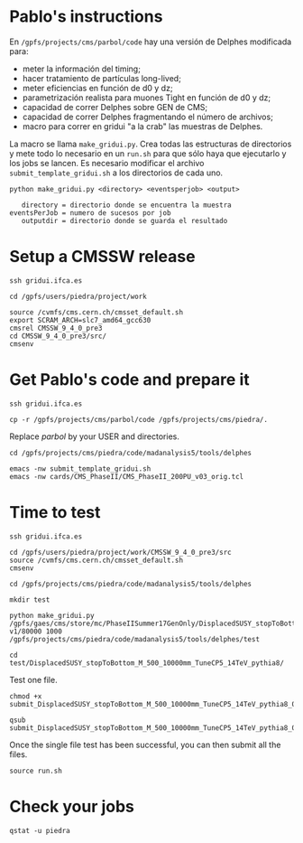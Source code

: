 # Pablo's instructions

En `/gpfs/projects/cms/parbol/code` hay una versión de Delphes modificada para:

   * meter la información del timing;
   * hacer tratamiento de partículas long-lived;
   * meter eficiencias en función de d0 y dz;
   * parametrización realista para muones Tight en función de d0 y dz;
   * capacidad de correr Delphes sobre GEN de CMS;
   * capacidad de correr Delphes fragmentando el número de archivos;
   * macro para correr en gridui "a la crab" las muestras de Delphes.

La macro se llama `make_gridui.py`. Crea todas las estructuras de directorios y mete todo lo necesario en un `run.sh` para que sólo haya que ejecutarlo y los
jobs se lancen. Es necesario modificar el archivo `submit_template_gridui.sh` a los directorios de cada uno.

    python make_gridui.py <directory> <eventsperjob> <output>

       directory = directorio donde se encuentra la muestra
    eventsPerJob = numero de sucesos por job
       outputdir = directorio donde se guarda el resultado


# Setup a CMSSW release

    ssh gridui.ifca.es

    cd /gpfs/users/piedra/project/work

    source /cvmfs/cms.cern.ch/cmsset_default.sh
    export SCRAM_ARCH=slc7_amd64_gcc630
    cmsrel CMSSW_9_4_0_pre3
    cd CMSSW_9_4_0_pre3/src/
    cmsenv


# Get Pablo's code and prepare it

    ssh gridui.ifca.es

    cp -r /gpfs/projects/cms/parbol/code /gpfs/projects/cms/piedra/.


Replace *parbol* by your USER and directories.

    cd /gpfs/projects/cms/piedra/code/madanalysis5/tools/delphes

    emacs -nw submit_template_gridui.sh
    emacs -nw cards/CMS_PhaseII/CMS_PhaseII_200PU_v03_orig.tcl


# Time to test

    ssh gridui.ifca.es

    cd /gpfs/users/piedra/project/work/CMSSW_9_4_0_pre3/src
    source /cvmfs/cms.cern.ch/cmsset_default.sh
    cmsenv

    cd /gpfs/projects/cms/piedra/code/madanalysis5/tools/delphes

    mkdir test

    python make_gridui.py /gpfs/gaes/cms/store/mc/PhaseIISummer17GenOnly/DisplacedSUSY_stopToBottom_M_500_10000mm_TuneCP5_14TeV_pythia8/GEN/93X_upgrade2023_realistic_v5-v1/80000 1000 /gpfs/projects/cms/piedra/code/madanalysis5/tools/delphes/test

    cd test/DisplacedSUSY_stopToBottom_M_500_10000mm_TuneCP5_14TeV_pythia8/


Test one file.

    chmod +x submit_DisplacedSUSY_stopToBottom_M_500_10000mm_TuneCP5_14TeV_pythia8_0_0.sh

    qsub submit_DisplacedSUSY_stopToBottom_M_500_10000mm_TuneCP5_14TeV_pythia8_0_0.sh


Once the single file test has been successful, you can then submit all the files.

    source run.sh


# Check your jobs

    qstat -u piedra

